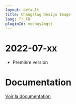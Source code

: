 ```yaml
---
layout: default
title: Changelog Design Image
lang: fr_FR
pluginId: modbus2mqtt
---
```


# 2022-07-xx

- Première version

# Documentation

[Voir la documentation]({{site.baseurl}}/{{page.pluginId}}/{{page.lang}})
